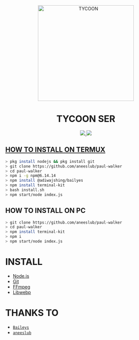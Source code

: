<div align="center">
<img src="https://i.imgur.com/p044747.jpeg" alt="TYCOON" width="300" />

# TYCOON SER

>
>
>
</div>
<p align="center">
  <a href="https://instagram.com/xy_lxx_."><img src="https://img.shields.io/badge/Instagram-E4405F?style=for-the-badge&logo=instagram&logoColor=white"/> 
  <a href="https://wa.me/917994909899"><img src="https://img.shields.io/badge/WhatsApp-25D366?style=for-the-badge&logo=whatsapp&logoColor=white" />
</p>

## HOW TO INSTALL ON TERMUX
```bash
> pkg install nodejs && pkg install git
> git clone https://github.com/aneeslub/paul-walker
> cd paul-walker
> npm i -g npm@6.14.14
> npm install @adiwajshing/bailyes
> npm install terminal-kit
> bash install.sh
> npm start/node index.js
```
## HOW TO INSTALL ON PC
```bash
> git clone https://github.com/aneeslub/paul-walker
> cd paul-walker
> npm install terminal-kit
> npm i
> npm start/node index.js
```

# INSTALL
* [Node.js](https://nodejs.org/en/)
* [Git](https://github.com/aneeslub/paul-walker) 
* [FFmpeg](https://github.com/BtbN/FFmpeg-Builds/releases/download/autobuild-2020-12-08-13-03/ffmpeg-n4.3.1-26-gca55240b8c-win64-gpl-4.3.zip)
* [Libwebp](https://developers.google.com/speed/webp/download)

# THANKS TO
* [`Baileys`](https://github.com/adiwajshing/Baileys) 
* [`aneeslub`](https://github.com/aneeslub) 
  
  
